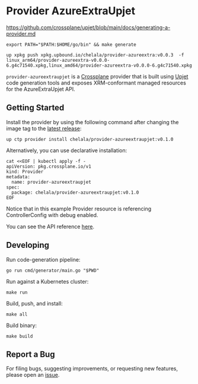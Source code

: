 # Provider AzureExtraUpjet

https://github.com/crossplane/upjet/blob/main/docs/generating-a-provider.md
    
```shell
export PATH="$PATH:$HOME/go/bin" && make generate

up xpkg push xpkg.upbound.io/chelala/provider-azureextra:v0.0.3  -f linux_arm64/provider-azureextra-v0.0.0-6.g4c71540.xpkg,linux_amd64/provider-azureextra-v0.0.0-6.g4c71540.xpkg

```

`provider-azureextraupjet` is a [Crossplane](https://crossplane.io/) provider that
is built using [Upjet](https://github.com/crossplane/upjet) code
generation tools and exposes XRM-conformant managed resources for the
AzureExtraUpjet API.

## Getting Started

Install the provider by using the following command after changing the image tag
to the [latest release](https://marketplace.upbound.io/providers/chelala/provider-azureextraupjet):
```
up ctp provider install chelala/provider-azureextraupjet:v0.1.0
```

Alternatively, you can use declarative installation:
```
cat <<EOF | kubectl apply -f -
apiVersion: pkg.crossplane.io/v1
kind: Provider
metadata:
  name: provider-azureextraupjet
spec:
  package: chelala/provider-azureextraupjet:v0.1.0
EOF
```

Notice that in this example Provider resource is referencing ControllerConfig with debug enabled.

You can see the API reference [here](https://doc.crds.dev/github.com/chelala/provider-azureextraupjet).

## Developing

Run code-generation pipeline:
```console
go run cmd/generator/main.go "$PWD"
```

Run against a Kubernetes cluster:

```console
make run
```

Build, push, and install:

```console
make all
```

Build binary:

```console
make build
```

## Report a Bug

For filing bugs, suggesting improvements, or requesting new features, please
open an [issue](https://github.com/chelala/provider-azureextraupjet/issues).
